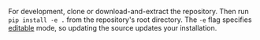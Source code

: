 For development, clone or download-and-extract the repository. Then run `pip install -e .` from the repository's root directory. The `-e` flag specifies [editable](https://pythonhosted.org/setuptools/setuptools.html#development-mode) mode, so updating the source updates your installation.

